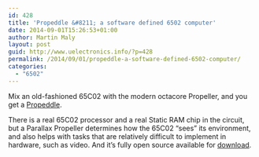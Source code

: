 ```yaml
---
id: 428
title: 'Propeddle &#8211; a software defined 6502 computer'
date: 2014-09-01T15:26:53+01:00
author: Martin Maly
layout: post
guid: http://www.uelectronics.info/?p=428
permalink: /2014/09/01/propeddle-a-software-defined-6502-computer/
categories:
  - "6502"
---
```

Mix an old-fashioned 65C02 with the modern octacore Propeller, and you get a [Propeddle](http://www.propeddle.com/).

There is a real 65C02 processor and a real Static RAM chip in the circuit, but a Parallax Propeller determines how the 65C02 &#8220;sees&#8221; its environment, and also helps with tasks that are relatively difficult to implement in hardware, such as video. And it&#8217;s fully open source available for [download](https://github.com/jacgoudsmit/Propeddle).